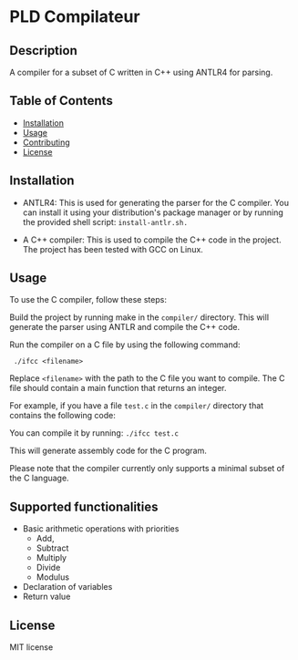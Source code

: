 # PLD Compilateur

## Description
A compiler for a subset of C written in C++ using ANTLR4 for parsing.


## Table of Contents
- [Installation](#installation)
- [Usage](#usage)
- [Contributing](#contributing)
- [License](#license)

## Installation

- ANTLR4: This is used for generating the parser for the C compiler. You can install it using your distribution's package manager or by running the provided shell script: `install-antlr.sh.`

- A C++ compiler: This is used to compile the C++ code in the project. The project has been tested with GCC on Linux.

## Usage
To use the C compiler, follow these steps:

Build the project by running make in the `compiler/` directory. This will generate the parser using ANTLR and compile the C++ code.

Run the compiler on a C file by using the following command:

` ./ifcc <filename>`

Replace `<filename>` with the path to the C file you want to compile. The C file should contain a main function that returns an integer.

For example, if you have a file `test.c` in the `compiler/` directory that contains the following code:

You can compile it by running:
`./ifcc test.c`

This will generate assembly code for the C program.

Please note that the compiler currently only supports a minimal subset of the C language. 

## Supported functionalities

- Basic arithmetic operations with priorities
    - Add, 
    - Subtract
    - Multiply
    - Divide 
    - Modulus
- Declaration of variables
- Return value

## License
MIT license
